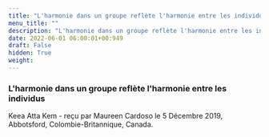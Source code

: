 ```yaml
---
title: "L'harmonie dans un groupe reflète l'harmonie entre les individus"
menu_title: ""
description: "L'harmonie dans un groupe reflète l'harmonie entre les individus"
date: 2022-06-01 06:00:01+00:949
draft: False
hidden: True
weight:
---
```

### L'harmonie dans un groupe reflète l'harmonie entre les individus

Keea Atta Kem - reçu par Maureen Cardoso le 5 Décembre 2019, Abbotsford, Colombie-Britannique, Canada.



